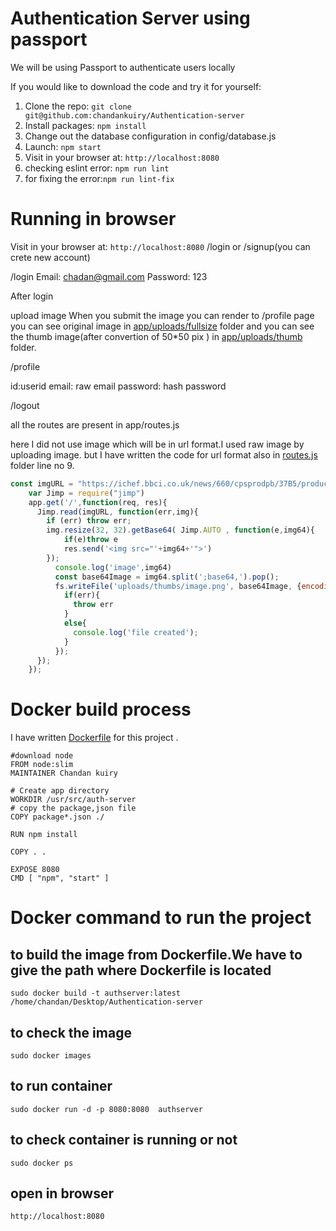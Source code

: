 # Authentication Server using passport

We will be using Passport to authenticate users locally


If you would like to download the code and try it for yourself:

1. Clone the repo: `git clone git@github.com:chandankuiry/Authentication-server`
2. Install packages: `npm install`
3. Change out the database configuration in config/database.js
5. Launch: `npm start`
6. Visit in your browser at: `http://localhost:8080`
7. checking eslint error: `npm run lint`
8. for fixing the error:`npm run lint-fix`


# Running in browser
Visit in your browser at: `http://localhost:8080`
/login or /signup(you can crete new account)

/login
Email: chadan@gmail.com
Password: 123

After login

upload image 
When you submit the image you can render to /profile page
you can see original  image in [app/uploads/fullsize](https://github.com/chandankuiry/Authentication-server/tree/master/app/uploads/fullsize) folder 
and you can see the thumb image(after convertion of 50*50 pix ) in [app/uploads/thumb](https://github.com/chandankuiry/Authentication-server/tree/master/app/uploads/thumbs) folder.


/profile 

id:userid
email: raw email
password: hash password


/logout


all the routes are present in app/routes.js 

here I did not use image which will be in url format.I used raw image by uploading image.
but I have written the code for url format also  in [routes.js](https://github.com/chandankuiry/Authentication-server/blob/master/app/routes.js) folder line no 9.

```js
const imgURL = "https://ichef.bbci.co.uk/news/660/cpsprodpb/37B5/production/_89716241_thinkstockphotos-523060154.jpg";
    var Jimp = require("jimp")
    app.get('/',function(req, res){
      Jimp.read(imgURL, function(err,img){
        if (err) throw err;
        img.resize(32, 32).getBase64( Jimp.AUTO , function(e,img64){
            if(e)throw e
            res.send('<img src="'+img64+'">')
        });
          console.log('image',img64)
          const base64Image = img64.split(';base64,').pop();
          fs.writeFile('uploads/thumbs/image.png', base64Image, {encoding: 'base64'}, function(err) {
            if(err){
              throw err
            }
            else{
              console.log('file created');
            }
          });
      });
    });

```


# Docker build process 

I have written [Dockerfile](https://github.com/chandankuiry/Authentication-server/blob/master/Dockerfile) for this project .

```
#download node 
FROM node:slim
MAINTAINER Chandan kuiry

# Create app directory
WORKDIR /usr/src/auth-server
# copy the package,json file
COPY package*.json ./

RUN npm install

COPY . .

EXPOSE 8080
CMD [ "npm", "start" ]
```
 

# Docker command to run the project

## to build the image from Dockerfile.We have to give the path where Dockerfile is located

```
sudo docker build -t authserver:latest /home/chandan/Desktop/Authentication-server
```
## to check  the image 
```
sudo docker images
``` 

## to run container
```
sudo docker run -d -p 8080:8080  authserver

```
## to check container is running or not
```
sudo docker ps

```
## open in browser
```
http://localhost:8080

```


